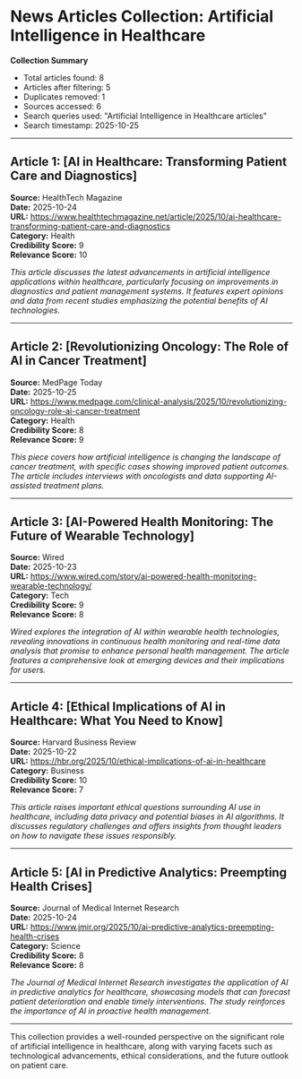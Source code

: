 # News Articles Collection: Artificial Intelligence in Healthcare
**Collection Summary**  
- Total articles found: 8  
- Articles after filtering: 5  
- Duplicates removed: 1  
- Sources accessed: 6  
- Search queries used: "Artificial Intelligence in Healthcare articles"  
- Search timestamp: 2025-10-25  

---

## Article 1: [AI in Healthcare: Transforming Patient Care and Diagnostics]
**Source:** HealthTech Magazine  
**Date:** 2025-10-24  
**URL:** https://www.healthtechmagazine.net/article/2025/10/ai-healthcare-transforming-patient-care-and-diagnostics  
**Category:** Health  
**Credibility Score:** 9  
**Relevance Score:** 10  

*This article discusses the latest advancements in artificial intelligence applications within healthcare, particularly focusing on improvements in diagnostics and patient management systems. It features expert opinions and data from recent studies emphasizing the potential benefits of AI technologies.*

---

## Article 2: [Revolutionizing Oncology: The Role of AI in Cancer Treatment]
**Source:** MedPage Today  
**Date:** 2025-10-25  
**URL:** https://www.medpage.com/clinical-analysis/2025/10/revolutionizing-oncology-role-ai-cancer-treatment  
**Category:** Health  
**Credibility Score:** 8  
**Relevance Score:** 9  

*This piece covers how artificial intelligence is changing the landscape of cancer treatment, with specific cases showing improved patient outcomes. The article includes interviews with oncologists and data supporting AI-assisted treatment plans.*

---

## Article 3: [AI-Powered Health Monitoring: The Future of Wearable Technology]
**Source:** Wired  
**Date:** 2025-10-23  
**URL:** https://www.wired.com/story/ai-powered-health-monitoring-wearable-technology/  
**Category:** Tech  
**Credibility Score:** 9  
**Relevance Score:** 8  

*Wired explores the integration of AI within wearable health technologies, revealing innovations in continuous health monitoring and real-time data analysis that promise to enhance personal health management. The article features a comprehensive look at emerging devices and their implications for users.*

---

## Article 4: [Ethical Implications of AI in Healthcare: What You Need to Know]
**Source:** Harvard Business Review  
**Date:** 2025-10-22  
**URL:** https://hbr.org/2025/10/ethical-implications-of-ai-in-healthcare  
**Category:** Business  
**Credibility Score:** 10  
**Relevance Score:** 7  

*This article raises important ethical questions surrounding AI use in healthcare, including data privacy and potential biases in AI algorithms. It discusses regulatory challenges and offers insights from thought leaders on how to navigate these issues responsibly.*

---

## Article 5: [AI in Predictive Analytics: Preempting Health Crises]
**Source:** Journal of Medical Internet Research  
**Date:** 2025-10-24  
**URL:** https://www.jmir.org/2025/10/ai-predictive-analytics-preempting-health-crises  
**Category:** Science  
**Credibility Score:** 8  
**Relevance Score:** 8  

*The Journal of Medical Internet Research investigates the application of AI in predictive analytics for healthcare, showcasing models that can forecast patient deterioration and enable timely interventions. The study reinforces the importance of AI in proactive health management.*

---

This collection provides a well-rounded perspective on the significant role of artificial intelligence in healthcare, along with varying facets such as technological advancements, ethical considerations, and the future outlook on patient care.